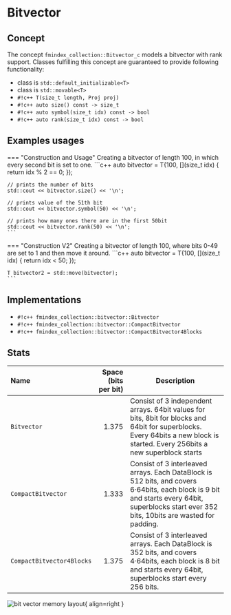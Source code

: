 <!--
    SPDX-FileCopyrightText: 2006-2023, Knut Reinert & Freie Universität Berlin
    SPDX-FileCopyrightText: 2016-2023, Knut Reinert & MPI für molekulare Genetik
    SPDX-License-Identifier: CC-BY-4.0
-->
# Bitvector

## Concept
The concept `fmindex_collection::Bitvector_c` models
a bitvector with rank support. Classes fulfilling this concept are guaranteed to provide following
functionality:

- class is `std::default_initializable<T>`
- class is `std::movable<T>`
- `#!c++ T(size_t length, Proj proj)`
- `#!c++ auto size() const -> size_t`
- `#!c++ auto symbol(size_t idx) const -> bool`
- `#!c++ auto rank(size_t idx) const -> bool`

## Examples usages
=== "Construction and Usage"
    Creating a bitvector of length 100,
    in which every second bit is set to one.
    ```c++
    auto bitvector = T{100, [](size_t idx) {
        return idx % 2 == 0;
    });

    // prints the number of bits
    std::cout << bitvector.size() << '\n';

    // prints value of the 51th bit
    std::cout << bitvector.symbol(50) << '\n';

    // prints how many ones there are in the first 50bit
    std::cout << bitvector.rank(50) << '\n';
    ```

=== "Construction V2"
    Creating a bitvector of length 100, where
    bits 0-49 are set to 1 and then move it around.
    ```c++
    auto bitvector = T{100, [](size_t idx) {
        return idx < 50;
    });

    T bitvector2 = std::move(bitvector);
    ```

## Implementations

- `#!c++ fmindex_collection::bitvector::Bitvector`
- `#!c++ fmindex_collection::bitvector::CompactBitvector`
- `#!c++ fmindex_collection::bitvector::CompactBitvector4Blocks`

## Stats
|                     Name | Space (bits per bit) | Description |
|:------------------------ | --------------------:| ----------- |
|`Bitvector`               |                1.375 | Consist of 3 independent arrays. 64bit values for bits, 8bit for blocks and 64bit for superblocks. Every 64bits a new block is started. Every 256bits a new superblock starts|
|`CompactBitvector`        |                1.333 | Consist of 3 interleaved arrays. Each DataBlock is 512 bits, and covers 6·64bits, each block is 9 bit and starts every 64bit, superblocks start ever 352 bits, 10bits are wasted for padding.|
|`CompactBitvector4Blocks` |                1.375 | Consist of 3 interleaved arrays. Each DataBlock is 352 bits, and covers 4·64bits, each block is 8 bit and starts every 64bit, superblocks start every 256 bits. |

![bit vector memory layout](Bitvector.png){ align=right }
